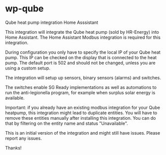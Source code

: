 # wp-qube
Qube heat pump integration Home Asssistant

This integration will integrate the Qube heat pump (sold by HR-Energy) into Home Assistant.
The Home Assistant Modbus integration is required for this integration.

During configuration you only have to specify the local IP of your Qube heat pump. This IP can be checked on the display that is connected to the heat pump.
The default port is 502 and should not be changed, unless you are using a custom setup.

The integration will setup up sensors, binary sensors (alarms) and switches.

The switches enable SG Ready implementations as well as automations to run the anti-legionella program, for example when surplus solar energy is available.

Important: if you already have an existing modbus integration for your Qube heatpump, this integration might lead to duplicate entities.
You will have to remove these entities manually after installing this integration. You can do that by filtering on the entity name and status "Unavailable".

This is an initial version of the integration and might still have issues. Please report any issues.

Thanks!